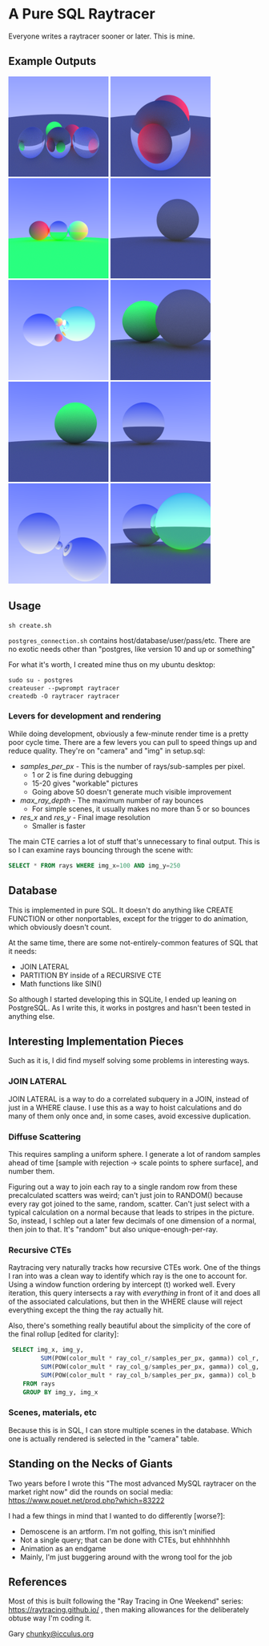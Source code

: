 # A Pure SQL Raytracer

Everyone writes a raytracer sooner or later. This is mine.

## Example Outputs

<img src="example_outputs/dielectricparty.png" width=200> <img src="example_outputs/oneglassball.png" width=200> <img src="example_outputs/adjacentballs.png" width=200> <img src="example_outputs/onegreyball.png" width=200> <img src="example_outputs/reflectiontest.png" width=200> <img src="example_outputs/twodiffuseballs.png" width=200> <img src="example_outputs/onegreenball.png" width=200> <img src="example_outputs/onemirrorball.png" width=200> <img src="example_outputs/threemirrors.png" width=200> <img src="example_outputs/twomirrorballs.png" width=200>

## Usage

```shell
sh create.sh
```

```postgres_connection.sh``` contains host/database/user/pass/etc.
There are no exotic needs other than "postgres, like version 10 and up
or something"

For what it's worth, I created mine thus on my ubuntu desktop:
```shell
sudo su - postgres
createuser --pwprompt raytracer
createdb -O raytracer raytracer
```

### Levers for development and rendering

While doing development, obviously a few-minute render time is a pretty
poor cycle time. There are a few levers you can pull to speed things up
and reduce quality. They're on "camera" and "img" in setup.sql:

* *samples\_per\_px* - This is the number of rays/sub-samples per pixel.
  - 1 or 2 is fine during debugging
  - 15-20 gives "workable" pictures
  - Going above 50 doesn't generate much visible improvement
* *max\_ray\_depth* - The maximum number of ray bounces
  - For simple scenes, it usually makes no more than 5 or so bounces
* *res\_x* and *res\_y* - Final image resolution
  - Smaller is faster

The main CTE carries a lot of stuff that's unnecessary to final output.
This is so I can examine rays bouncing through the scene with:
```sql
SELECT * FROM rays WHERE img_x=100 AND img_y=250
```

## Database

This is implemented in pure SQL. It doesn't do anything like CREATE
FUNCTION or other nonportables, except for the trigger to do animation,
which obviously doesn't count.

At the same time, there are some not-entirely-common features of SQL
that it needs:

* JOIN LATERAL
* PARTITION BY inside of a RECURSIVE CTE
* Math functions like SIN()

So although I started developing this in SQLite, I ended up leaning
on PostgreSQL. As I write this, it works in postgres and hasn't been
tested in anything else.

## Interesting Implementation Pieces

Such as it is, I did find myself solving some problems in interesting
ways.

### JOIN LATERAL

JOIN LATERAL is a way to do a correlated subquery in a JOIN, instead of
just in a WHERE clause. I use this as a way to hoist calculations and
do many of them only once and, in some cases, avoid excessive duplication.

### Diffuse Scattering

This requires sampling a uniform sphere. I generate a lot of random
samples ahead of time [sample with rejection -> scale points to sphere
surface], and number them.

Figuring out a way to join each ray to a single random row from these
precalculated scatters was weird; can't just join to RANDOM() because
every ray got joined to the same, random, scatter. Can't just select
with a typical calculation on a normal because that leads to stripes
in the picture.  So, instead, I schlep out a later few decimals of one
dimension of a normal, then join to that. It's "random" but also
unique-enough-per-ray.

### Recursive CTEs

Raytracing very naturally tracks how recursive CTEs work. One of the
things I ran into was a clean way to identify which ray is the one to
account for. Using a window function ordering by intercept (t) worked
well. Every iteration, this query intersects a ray with *everything*
in front of it and does all of the associated calculations, but then in
the WHERE clause will reject everything except the thing the ray
actually hit.

Also, there's something really beautiful about the simplicity of the
core of the final rollup [edited for clarity]:
```sql
 SELECT img_x, img_y,
         SUM(POW(color_mult * ray_col_r/samples_per_px, gamma)) col_r,
         SUM(POW(color_mult * ray_col_g/samples_per_px, gamma)) col_g,
         SUM(POW(color_mult * ray_col_b/samples_per_px, gamma)) col_b
    FROM rays
    GROUP BY img_y, img_x
```

### Scenes, materials, etc

Because this is in SQL, I can store multiple scenes in the database. Which
one is actually rendered is selected in the "camera" table.

## Standing on the Necks of Giants

Two years before I wrote this "The most advanced MySQL raytracer on the
market right now" did the rounds on social media:
https://www.pouet.net/prod.php?which=83222

I had a few things in mind that I wanted to do differently [worse?]:

* Demoscene is an artform. I'm not golfing, this isn't minified
* Not a single query; that can be done with CTEs, but ehhhhhhhh
* Animation as an endgame
* Mainly, I'm just buggering around with the wrong tool for the job

## References

Most of this is built following the "Ray Tracing in One Weekend"
series: https://raytracing.github.io/ , then making allowances for
the deliberately obtuse way I'm coding it.


Gary <chunky@icculus.org>

